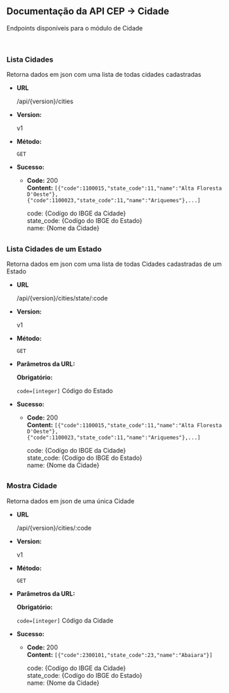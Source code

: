 ## Documentação da API CEP -> Cidade
Endpoints disponíveis para o módulo de Cidade

<br />

### Lista Cidades 

  Retorna dados em json com uma lista de todas cidades cadastradas

* **URL**

  /api/{version}/cities

* **Version:**

  v1

* **Método:**

  `GET`
  
* **Sucesso:**

  * **Code:** 200 <br />
    **Content:** `[{"code":1100015,"state_code":11,"name":"Alta Floresta D'Oeste"},{"code":1100023,"state_code":11,"name":"Ariquemes"},...]`

    code: {Codígo do IBGE da Cidade}<br />
    state_code: {Codígo do IBGE do Estado}<br />
    name: {Nome da Cidade}
 
 
##
### Lista Cidades de um Estado

  Retorna dados em json com uma lista de todas Cidades cadastradas de um Estado

* **URL**

  /api/{version}/cities/state/:code

* **Version:**

  v1

* **Método:**

  `GET`
  
* **Parâmetros da URL:**

  **Obrigatório:**

   `code=[integer]` Código do Estado

* **Sucesso:**

  * **Code:** 200 <br />
    **Content:** `[{"code":1100015,"state_code":11,"name":"Alta Floresta D'Oeste"},{"code":1100023,"state_code":11,"name":"Ariquemes"},...]`

    code: {Codígo do IBGE da Cidade}<br />
    state_code: {Codígo do IBGE do Estado}<br />
    name: {Nome da Cidade}
 
 
##
### Mostra Cidade

  Retorna dados em json de uma única Cidade

* **URL**

  /api/{version}/cities/:code

* **Version:**

  v1

* **Método:**

  `GET`
  
* **Parâmetros da URL:**

  **Obrigatório:**

   `code=[integer]` Código da Cidade

* **Sucesso:**

  * **Code:** 200 <br />
    **Content:** `[{"code":2300101,"state_code":23,"name":"Abaiara"}]`

    code: {Codígo do IBGE da Cidade}<br />
    state_code: {Codígo do IBGE do Estado}<br />
    name: {Nome da Cidade}
 